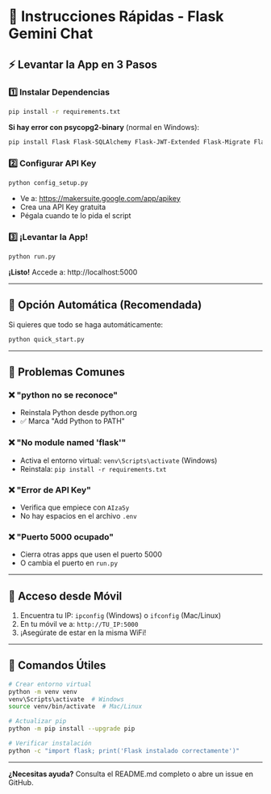 # 🚀 Instrucciones Rápidas - Flask Gemini Chat

## ⚡ Levantar la App en 3 Pasos

### 1️⃣ **Instalar Dependencias**
```bash
pip install -r requirements.txt
```

**Si hay error con psycopg2-binary** (normal en Windows):
```bash
pip install Flask Flask-SQLAlchemy Flask-JWT-Extended Flask-Migrate Flask-CORS marshmallow Werkzeug python-dotenv google-generativeai
```

### 2️⃣ **Configurar API Key**
```bash
python config_setup.py
```
- Ve a: https://makersuite.google.com/app/apikey
- Crea una API Key gratuita
- Pégala cuando te lo pida el script

### 3️⃣ **¡Levantar la App!**
```bash
python run.py
```

**¡Listo!** Accede a: http://localhost:5000

---

## 🎯 Opción Automática (Recomendada)

Si quieres que todo se haga automáticamente:
```bash
python quick_start.py
```

---

## 🐛 Problemas Comunes

### ❌ "python no se reconoce"
- Reinstala Python desde python.org
- ✅ Marca "Add Python to PATH"

### ❌ "No module named 'flask'"
- Activa el entorno virtual: `venv\Scripts\activate` (Windows)
- Reinstala: `pip install -r requirements.txt`

### ❌ "Error de API Key"
- Verifica que empiece con `AIzaSy`
- No hay espacios en el archivo `.env`

### ❌ "Puerto 5000 ocupado"
- Cierra otras apps que usen el puerto 5000
- O cambia el puerto en `run.py`

---

## 📱 Acceso desde Móvil

1. Encuentra tu IP: `ipconfig` (Windows) o `ifconfig` (Mac/Linux)
2. En tu móvil ve a: `http://TU_IP:5000`
3. ¡Asegúrate de estar en la misma WiFi!

---

## 🔧 Comandos Útiles

```bash
# Crear entorno virtual
python -m venv venv
venv\Scripts\activate  # Windows
source venv/bin/activate  # Mac/Linux

# Actualizar pip
python -m pip install --upgrade pip

# Verificar instalación
python -c "import flask; print('Flask instalado correctamente')"
```

---

**¿Necesitas ayuda?** Consulta el README.md completo o abre un issue en GitHub. 